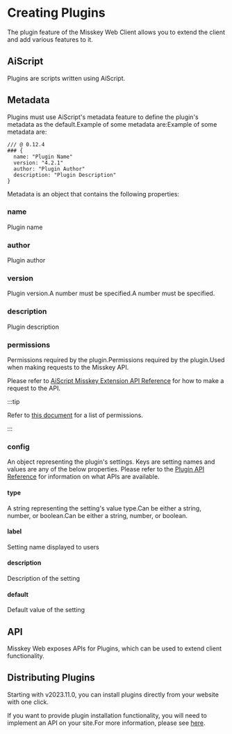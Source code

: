 # Creating Plugins

The plugin feature of the Misskey Web Client allows you to extend the client and add various features to it.

## AiScript

Plugins are scripts written using AiScript.

## Metadata

Plugins must use AiScript's metadata feature to define the plugin's metadata as the default.Example of some metadata are:Example of some metadata are:

```AiScript
/// @ 0.12.4
### {
  name: "Plugin Name"
  version: "4.2.1"
  author: "Plugin Author"
  description: "Plugin Description"
}
```

Metadata is an object that contains the following properties:

### name

Plugin name

### author

Plugin author

### version

Plugin version.A number must be specified.A number must be specified.

### description

Plugin description

### permissions

Permissions required by the plugin.Permissions required by the plugin.Used when making requests to the Misskey API.

Please refer to [AiScript Misskey Extension API Reference](/docs/for-developers/plugin/plugin-api-reference/) for how to make a request to the API.

:::tip

Refer to [this document](/docs/for-developers/api/permission/) for a list of permissions.

:::

### config

An object representing the plugin's settings. Keys are setting names and values are any of the below properties. Please refer to the [Plugin API Reference](./plugin-api-reference/) for information on what APIs are available.

#### type

A string representing the setting's value type.Can be either a string, number, or boolean.Can be either a string, number, or boolean.

#### label

Setting name displayed to users

#### description

Description of the setting

#### default

Default value of the setting

## API

Misskey Web exposes APIs for Plugins, which can be used to extend client functionality.

## Distributing Plugins

Starting with v2023.11.0, you can install plugins directly from your website with one click.

If you want to provide plugin installation functionality, you will need to implement an API on your site.For more information, please see [here](../publish-on-your-website.md).
